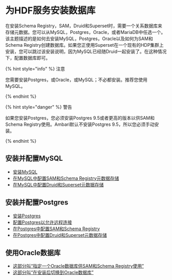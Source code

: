 # 为HDF服务安装数据库

在安装Schema Registry，SAM，Druid和Superset时，需要一个关系数据库来存储元数据。您可以从MySQL，Postgres，Oracle，或者MariaDB中任选一个。该主题描述的是如何去安装MySQL，Postgres，Oracle以及如何为SAM和Schema Registry创建数据库。如果您正使用Superset在一个现有的HDP集群上安装，您可以跳过该安装说明，因为MySQL已经随Druid一起安装了。在这种情况下，配置数据库即可。

{% hint style="info" %}
注意

您需要安装Postgres，或Oracle，或MySQL；不必都安装。推荐您使用MySQL。

{% endhint %}

{% hint style="danger" %}
警告

如果您安装Postgres，您必须安装Postgres 9.5或者更高的版本以供SAM和Schema Registry使用。Ambari默认不安装Postgres 9.5，所以您必须手动安装。

{% endhint %}

## 安装并配置MySQL

- [安装MySQL](./install-mysql.md)
- [在MySQL中配置SAM和Schema Registry元数据存储](./config-sam-schema-in-mysql.md)
- [在MySQL中配置Druid和Superset元数据存储](./config-druid-superset-mysql.md)

## 安装并配置Postgres

- [安装Postgres](./install-postgres.md)
- [配置Postgres以允许远程连接](./allow-postgres-remote-connection.md)
- [在Postgres中配置SAM和Schema Registry](./config-sam-schema-in-postgres.md)
- [在Postgres中配置Druid和Superset元数据存储](./config-druid-superset-postgres.md)

## 使用Oracle数据库

- [这部分叫“指定一个Oracle数据库供SAM和Schema Registry使用”](./specify-oracle.md)
- [这部分叫“在安装后切换到Oracle数据库”](./switch-oracle-after-installe.md)